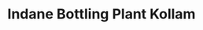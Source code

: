 ---
title: "Indane Bottling Plant Kollam"
url: /parippally/indane-bottling-plant-kollam/
shop: Gasflaschen
---